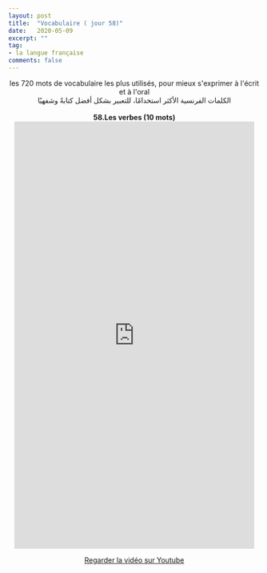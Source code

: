 ```yaml
---
layout: post
title:  "Vocabulaire ( jour 58)"
date:   2020-05-09
excerpt: ""
tag:
- la langue française
comments: false
---
```

 <center>     les 720 mots de vocabulaire les plus utilisés, pour mieux s'exprimer à l'écrit et à l'oral <br> الكلمات الفرنسية الأكثر استخدامًا، للتعبير بشكل أفضل كتابةً وشفهيًا <br><br>     <strong> 58.Les verbes (10 mots)</strong>     <br> <iframe width="480" height="853" src="https://www.youtube.com/embed/kV5vYMGQYY0" title="youtube video player" frameborder="0" allow="accelerometer, autoplay, clipboard-write, encrypted-media, gyroscope, picture-in-picture, web-share" allowfullscreen></iframe>     <br> <p markdown="0"><a href="https://youtube.com/shorts/kV5vYMGQYY0" class="btn btn-danger" target="_blank">Regarder la vidéo sur Youtube</a></p> </center>
